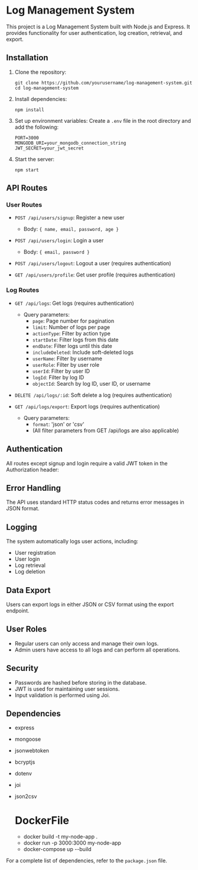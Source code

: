 # Log Management System

This project is a Log Management System built with Node.js and Express. It provides functionality for user authentication, log creation, retrieval, and export.

## Installation

1. Clone the repository:
   ```
   git clone https://github.com/yourusername/log-management-system.git
   cd log-management-system
   ```

2. Install dependencies:
   ```
   npm install
   ```

3. Set up environment variables:
   Create a `.env` file in the root directory and add the following:
   ```
   PORT=3000
   MONGODB_URI=your_mongodb_connection_string
   JWT_SECRET=your_jwt_secret
   ```

4. Start the server:
   ```
   npm start
   ```

## API Routes

### User Routes

- `POST /api/users/signup`: Register a new user
  - Body: `{ name, email, password, age }`

- `POST /api/users/login`: Login a user
  - Body: `{ email, password }`

- `POST /api/users/logout`: Logout a user (requires authentication)

- `GET /api/users/profile`: Get user profile (requires authentication)

### Log Routes

- `GET /api/logs`: Get logs (requires authentication)
  - Query parameters:
    - `page`: Page number for pagination
    - `limit`: Number of logs per page
    - `actionType`: Filter by action type
    - `startDate`: Filter logs from this date
    - `endDate`: Filter logs until this date
    - `includeDeleted`: Include soft-deleted logs
    - `userName`: Filter by username
    - `userRole`: Filter by user role
    - `userId`: Filter by user ID
    - `logId`: Filter by log ID
    - `objectId`: Search by log ID, user ID, or username

- `DELETE /api/logs/:id`: Soft delete a log (requires authentication)

- `GET /api/logs/export`: Export logs (requires authentication)
  - Query parameters:
    - `format`: 'json' or 'csv'
    - (All filter parameters from GET /api/logs are also applicable)

## Authentication

All routes except signup and login require a valid JWT token in the Authorization header:

## Error Handling

The API uses standard HTTP status codes and returns error messages in JSON format.

## Logging

The system automatically logs user actions, including:
- User registration
- User login
- Log retrieval
- Log deletion

## Data Export

Users can export logs in either JSON or CSV format using the export endpoint.

## User Roles

- Regular users can only access and manage their own logs.
- Admin users have access to all logs and can perform all operations.

## Security

- Passwords are hashed before storing in the database.
- JWT is used for maintaining user sessions.
- Input validation is performed using Joi.

## Dependencies

- express
- mongoose
- jsonwebtoken
- bcryptjs
- dotenv
- joi
- json2csv

  # DockerFile

  - docker build -t my-node-app .
  - docker run -p 3000:3000 my-node-app
  - docker-compose up --build

  



For a complete list of dependencies, refer to the `package.json` file.
